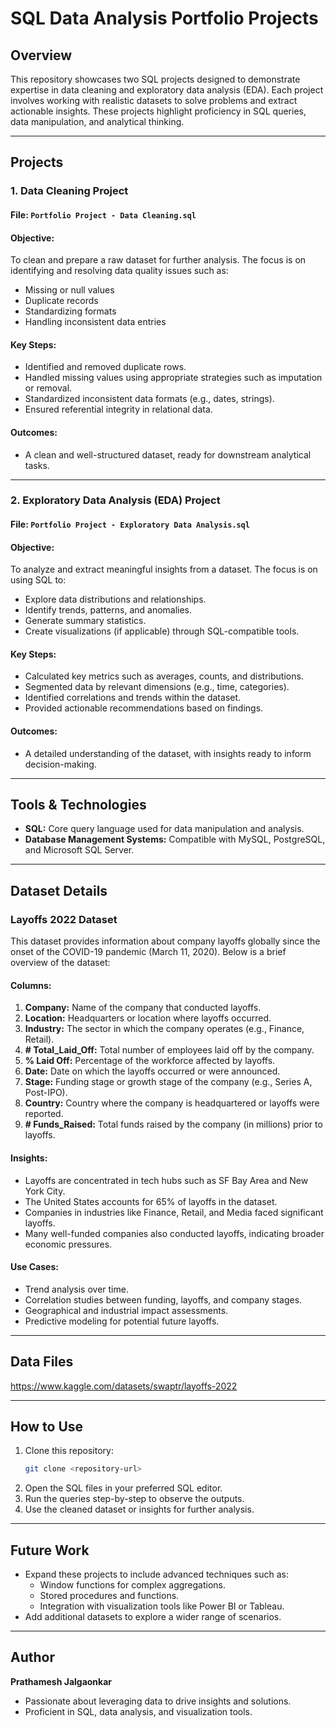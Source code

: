# SQL Data Analysis Portfolio Projects

## Overview

This repository showcases two SQL projects designed to demonstrate expertise in data cleaning and exploratory data analysis (EDA). Each project involves working with realistic datasets to solve problems and extract actionable insights. These projects highlight proficiency in SQL queries, data manipulation, and analytical thinking.

---

## Projects

### 1. **Data Cleaning Project**

#### File: `Portfolio Project - Data Cleaning.sql`

#### Objective:

To clean and prepare a raw dataset for further analysis. The focus is on identifying and resolving data quality issues such as:

- Missing or null values
- Duplicate records
- Standardizing formats
- Handling inconsistent data entries

#### Key Steps:

- Identified and removed duplicate rows.
- Handled missing values using appropriate strategies such as imputation or removal.
- Standardized inconsistent data formats (e.g., dates, strings).
- Ensured referential integrity in relational data.

#### Outcomes:

- A clean and well-structured dataset, ready for downstream analytical tasks.

---

### 2. **Exploratory Data Analysis (EDA) Project**

#### File: `Portfolio Project - Exploratory Data Analysis.sql`

#### Objective:

To analyze and extract meaningful insights from a dataset. The focus is on using SQL to:

- Explore data distributions and relationships.
- Identify trends, patterns, and anomalies.
- Generate summary statistics.
- Create visualizations (if applicable) through SQL-compatible tools.

#### Key Steps:

- Calculated key metrics such as averages, counts, and distributions.
- Segmented data by relevant dimensions (e.g., time, categories).
- Identified correlations and trends within the dataset.
- Provided actionable recommendations based on findings.

#### Outcomes:

- A detailed understanding of the dataset, with insights ready to inform decision-making.

---

## Tools & Technologies

- **SQL:** Core query language used for data manipulation and analysis.
- **Database Management Systems:** Compatible with MySQL, PostgreSQL, and Microsoft SQL Server.

---

## Dataset Details

### Layoffs 2022 Dataset

This dataset provides information about company layoffs globally since the onset of the COVID-19 pandemic (March 11, 2020). Below is a brief overview of the dataset:

#### **Columns:**

1. **Company:** Name of the company that conducted layoffs.
2. **Location:** Headquarters or location where layoffs occurred.
3. **Industry:** The sector in which the company operates (e.g., Finance, Retail).
4. **# Total\_Laid\_Off:** Total number of employees laid off by the company.
5. **% Laid Off:** Percentage of the workforce affected by layoffs.
6. **Date:** Date on which the layoffs occurred or were announced.
7. **Stage:** Funding stage or growth stage of the company (e.g., Series A, Post-IPO).
8. **Country:** Country where the company is headquartered or layoffs were reported.
9. **# Funds\_Raised:** Total funds raised by the company (in millions) prior to layoffs.

#### **Insights:**

- Layoffs are concentrated in tech hubs such as SF Bay Area and New York City.
- The United States accounts for 65% of layoffs in the dataset.
- Companies in industries like Finance, Retail, and Media faced significant layoffs.
- Many well-funded companies also conducted layoffs, indicating broader economic pressures.

#### **Use Cases:**

- Trend analysis over time.
- Correlation studies between funding, layoffs, and company stages.
- Geographical and industrial impact assessments.
- Predictive modeling for potential future layoffs.

---

## Data Files

https://www.kaggle.com/datasets/swaptr/layoffs-2022

---

## How to Use

1. Clone this repository:
   ```bash
   git clone <repository-url>
   ```
2. Open the SQL files in your preferred SQL editor.
3. Run the queries step-by-step to observe the outputs.
4. Use the cleaned dataset or insights for further analysis.

---

## Future Work

- Expand these projects to include advanced techniques such as:
  - Window functions for complex aggregations.
  - Stored procedures and functions.
  - Integration with visualization tools like Power BI or Tableau.
- Add additional datasets to explore a wider range of scenarios.

---

## Author

**Prathamesh Jalgaonkar**

- Passionate about leveraging data to drive insights and solutions.
- Proficient in SQL, data analysis, and visualization tools.

